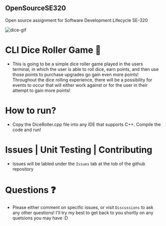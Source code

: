 ## OpenSourceSE320
Open source assignment for Software Development Lifecycle SE-320

![dice-gif](https://github.com/ATacoDev/OpenSourceSE320/assets/146070033/0d55f4c3-104f-4331-af1b-5a13140f6b9a)

# CLI Dice Roller Game 🎲
- This is going to be a simple dice roller game played in the users terminal, in which the user is able to roll dice, earn points, and then use those points to purchase upgrades go gain even more points! Throughout the dice rolling experience, there will be a possibility for events to occur that will either work against or for the user in their attempt to gain more points!

# How to run?
- Copy the DiceRoller.cpp file into any IDE that supports C++. Compile the code and run!

# Issues | Unit Testing | Contributing
- Issues will be labled under the `Issues` tab at the tob of the github repository

# Questions ❓
- Please either comment on specific issues, or visit `Discussions` to ask any other questions! I'll try my best to get back to you shortly on any quetsions you may have :D
